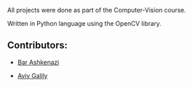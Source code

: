 All projects were done as part of the Computer-Vision course.

Written in Python language using the OpenCV library.


## Contributors:
* [Bar Ashkenazi](https://github.com/barashken)  

* [Aviv Galily](https://github.com/AvivGalily)
